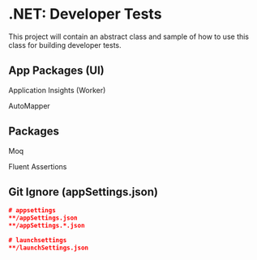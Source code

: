 # .NET: Developer Tests
This project will contain an abstract class and sample of how to use this class for building developer tests.

## App Packages (UI)
Application Insights (Worker)

AutoMapper


## Packages

Moq

Fluent Assertions

## Git Ignore (appSettings.json)
```json
# appsettings
**/appSettings.json
**/appSettings.*.json

# launchsettings
**/launchSettings.json
```
